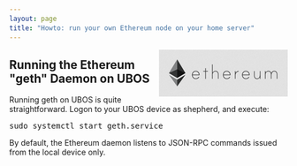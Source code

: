 ```yaml
---
layout: page
title: "Howto: run your own Ethereum node on your home server"
---
```


<a href="https://bitcoin.org/"><img style="float:right; margin-left: 15px" src="/images/ethereum.png"/></a>

Running the Ethereum "geth" Daemon on UBOS
------------------------------------------

Running geth on UBOS is quite straightforward. Logon to your
UBOS device as shepherd, and execute:

<pre>
sudo systemctl start geth.service
</pre>

By default, the Ethereum daemon listens to JSON-RPC commands issued from the local
device only.
